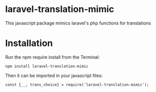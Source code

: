 # laravel-translation-mimic
This javascript package mimics laravel's php functions for translations

# Installation

Run the npm require install from the Terminal:

    npm install laravel-translation-mimic
    
Then it can be imported in your javascript files:
    
    const {__, trans_choice} = require('laravel-translation-mimic');